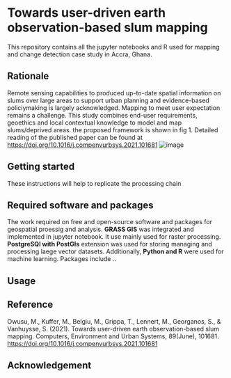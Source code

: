 # Towards user-driven earth observation-based slum mapping
This repository contains all the jupyter notebooks and R used for mapping and change detection case study in Accra, Ghana. 

## Rationale 
Remote sensing capabilities to produced up-to-date spatial information on slums over large areas to support urban planning and evidence-based policiymaking is largely acknowledged. Mapping to meet user expectation remains a challenge. This study combines end-user requirements, geoethics and local contextual knowledge to model and map slums/deprived areas. the proposed framework is shown in fig 1. Detailed reading of the published paper can be found at https://doi.org/10.1016/j.compenvurbsys.2021.101681
![image](https://user-images.githubusercontent.com/66888817/152629297-f82ef5b4-8775-4423-96ff-65f6feb9ec73.png)

## Getting started 
These instructions will help to replicate the processing chain

## Required software and packages 
The work required on free and open-source software and packages for geospatial proessig and analysis. **GRASS GIS** was integrated and implemented in jupyter notebook. It use mainly used for raster processing. **PostgreSQl with PostGIs** extension was used for storing managing and processing laege vector datasets. Additionally, **Python and R** were used for machine learning. Packages include ..


## Usage

## Reference
Owusu, M., Kuffer, M., Belgiu, M., Grippa, T., Lennert, M., Georganos, S., & Vanhuysse, S. (2021). Towards user-driven earth observation-based slum mapping. Computers, Environment and Urban Systems, 89(June), 101681. https://doi.org/10.1016/j.compenvurbsys.2021.101681

## Acknowledgement 


